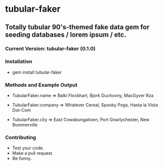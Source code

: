 # tubular-faker 
## Totally tubular 90's-themed fake data gem for seeding databases / lorem ipsum / etc.
### Current Version: tubular-faker (0.1.0)

### Installation
* gem install tubular-faker

### Methods and Example Output

* TubularFaker.name => Balki Flockhart, Bjork Duchovny, MacGyver Rza

* TubularFaker.company => Whatever Cereal, Spooky Pogs, Hasta la Vista Dot-Com

* TubularFaker.city => East Cowabungatown, Port Gnarlychester,  New Bummerville

### Contributing

* Test your code.
* Make a pull request.
* Be funny.
